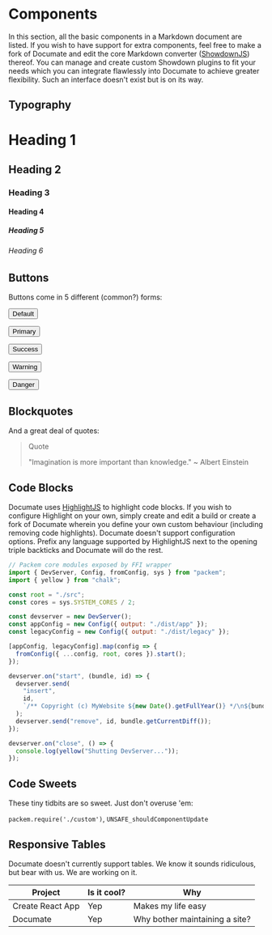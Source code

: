 # Components

In this section, all the basic components in a Markdown document are listed. If you wish to have support
for extra components, feel free to make a fork of Documate and edit the core Markdown converter ([ShowdownJS](http://showdownjs.com/)) thereof. You can manage and create custom Showdown plugins to fit your needs which you can integrate flawlessly into Documate to achieve greater flexibility. Such an interface doesn't exist but is on its way.

## Typography

# Heading 1

## Heading 2

### Heading 3

#### Heading 4

##### Heading 5

###### Heading 6

## Buttons

Buttons come in 5 different (common?) forms:

<button class="btn btn-default">Default</button>

<button class="btn btn-primary">Primary</button>

<button class="btn btn-success">Success</button>

<button class="btn btn-warning">Warning</button>

<button class="btn btn-danger">Danger</button>

## Blockquotes

And a great deal of quotes:

> Quote
>
> "Imagination is more important than knowledge."
> ~ Albert Einstein

## Code Blocks

Documate uses [HighlightJS](https://highlightjs.org) to highlight code blocks. If you wish to configure Highlight on your own, simply create and edit a build or create a fork of Documate wherein you define your own custom behaviour (including removing code highlights). Documate doesn't support configuration options. Prefix any language supported by HighlightJS next to the opening triple backticks and Documate will do the rest.

```javascript
// Packem core modules exposed by FFI wrapper
import { DevServer, Config, fromConfig, sys } from "packem";
import { yellow } from "chalk";

const root = "./src";
const cores = sys.SYSTEM_CORES / 2;

const devserver = new DevServer();
const appConfig = new Config({ output: "./dist/app" });
const legacyConfig = new Config({ output: "./dist/legacy" });

[appConfig, legacyConfig].map(config => {
  fromConfig({ ...config, root, cores }).start();
});

devserver.on("start", (bundle, id) => {
  devserver.send(
    "insert",
    id,
    `/** Copyright (c) MyWebsite ${new Date().getFullYear()} */\n${bundle}`
  );
  devserver.send("remove", id, bundle.getCurrentDiff());
});

devserver.on("close", () => {
  console.log(yellow("Shutting DevServer..."));
});
```

## Code Sweets

These tiny tidbits are so sweet. Just don't overuse 'em:

`packem.require('./custom')`, `UNSAFE_shouldComponentUpdate`

## Responsive Tables

Documate doesn't currently support tables. We know it sounds ridiculous, but bear with us. We are
working on it.

| Project          | Is it cool? | Why                            |
| ---------------- | ----------- | ------------------------------ |
| Create React App | Yep         | Makes my life easy             |
| Documate         | Yep         | Why bother maintaining a site? |

